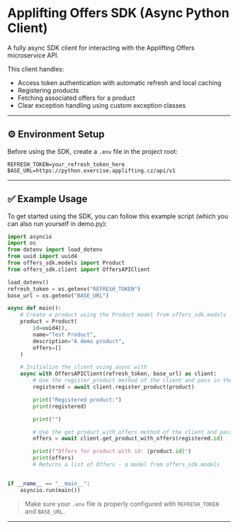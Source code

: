 # Applifting Offers SDK (Async Python Client)

A fully async SDK client for interacting with the Applifting Offers microservice API.

This client handles:
- Access token authentication with automatic refresh and local caching
- Registering products
- Fetching associated offers for a product
- Clear exception handling using custom exception classes

---

## ⚙️ Environment Setup

Before using the SDK, create a `.env` file in the project root:

```env
REFRESH_TOKEN=your_refresh_token_here
BASE_URL=https://python.exercise.applifting.cz/api/v1
```

---

## ✅ Example Usage

To get started using the SDK, you can follow this example script (which you can also run yourself in demo.py):

```python
import asyncio
import os
from dotenv import load_dotenv
from uuid import uuid4
from offers_sdk.models import Product
from offers_sdk.client import OffersAPIClient

load_dotenv()
refresh_token = os.getenv("REFRESH_TOKEN")
base_url = os.getenv("BASE_URL")

async def main():
    # Create a product using the Product model from offers_sdk.models
    product = Product(
        id=uuid4(),
        name="Test Product",
        description="A demo product",
        offers=[]
    )

    # Initialize the client using async with
    async with OffersAPIClient(refresh_token, base_url) as client:
        # Use the register_product method of the client and pass in the product as a parameter
        registered = await client.register_product(product)

        print("Registered product:")
        print(registered)

        print("")

        # Use the get_product_with_offers method of the client and pass in the id of the product
        offers = await client.get_product_with_offers(registered.id)

        print(f"Offers for product with id: {product.id}")
        print(offers)
        # Returns a list of Offers - a model from offers_sdk.models


if __name__ == "__main__":
    asyncio.run(main())
```

> Make sure your `.env` file is properly configured with `REFRESH_TOKEN` and `BASE_URL`.

---
